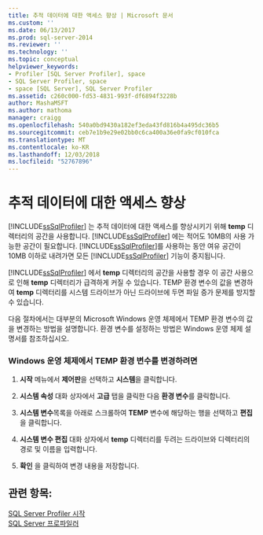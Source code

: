 ```yaml
---
title: 추적 데이터에 대한 액세스 향상 | Microsoft 문서
ms.custom: ''
ms.date: 06/13/2017
ms.prod: sql-server-2014
ms.reviewer: ''
ms.technology: ''
ms.topic: conceptual
helpviewer_keywords:
- Profiler [SQL Server Profiler], space
- SQL Server Profiler, space
- space [SQL Server], SQL Server Profiler
ms.assetid: c260c000-fd53-4831-993f-df6894f3228b
author: MashaMSFT
ms.author: mathoma
manager: craigg
ms.openlocfilehash: 540a0bd9430a182ef3eda43fd816b4a495dc36b5
ms.sourcegitcommit: ceb7e1b9e29e02bb0c6ca400a36e0fa9cf010fca
ms.translationtype: MT
ms.contentlocale: ko-KR
ms.lasthandoff: 12/03/2018
ms.locfileid: "52767896"
---
```

# <a name="improve-access-to-trace-data"></a>추적 데이터에 대한 액세스 향상
  [!INCLUDE[ssSqlProfiler](../../includes/sssqlprofiler-md.md)] 는 추적 데이터에 대한 액세스를 향상시키기 위해 **temp** 디렉터리의 공간을 사용합니다. [!INCLUDE[ssSqlProfiler](../../includes/sssqlprofiler-md.md)] 에는 적어도 10MB의 사용 가능한 공간이 필요합니다. [!INCLUDE[ssSqlProfiler](../../includes/sssqlprofiler-md.md)]를 사용하는 동안 여유 공간이 10MB 이하로 내려가면 모든 [!INCLUDE[ssSqlProfiler](../../includes/sssqlprofiler-md.md)] 기능이 중지됩니다.  
  
 [!INCLUDE[ssSqlProfiler](../../includes/sssqlprofiler-md.md)] 에서 **temp** 디렉터리의 공간을 사용할 경우 이 공간 사용으로 인해 **temp** 디렉터리가 급격하게 커질 수 있습니다. TEMP 환경 변수의 값을 변경하여 **temp** 디렉터리를 시스템 드라이브가 아닌 드라이브에 두면 파일 증가 문제를 방지할 수 있습니다.  
  
 다음 절차에서는 대부분의 Microsoft Windows 운영 체제에서 TEMP 환경 변수의 값을 변경하는 방법을 설명합니다. 환경 변수를 설정하는 방법은 Windows 운영 체제 설명서를 참조하십시오.  
  
### <a name="to-change-the-temp-environment-variable-in-windows-operating-systems"></a>Windows 운영 체제에서 TEMP 환경 변수를 변경하려면  
  
1.  **시작** 메뉴에서 **제어판**을 선택하고 **시스템**을 클릭합니다.  
  
2.  **시스템 속성** 대화 상자에서 **고급** 탭을 클릭한 다음 **환경 변수**를 클릭합니다.  
  
3.  **시스템 변수**목록을 아래로 스크롤하여 **TEMP** 변수에 해당하는 행을 선택하고 **편집**을 클릭합니다.  
  
4.  **시스템 변수 편집** 대화 상자에서 **temp** 디렉터리를 두려는 드라이브와 디렉터리의 경로 및 이름을 입력합니다.  
  
5.  **확인** 을 클릭하여 변경 내용을 저장합니다.  
  
## <a name="see-also"></a>관련 항목:  
 [SQL Server Profiler 시작](../../tools/sql-server-profiler/start-sql-server-profiler.md)   
 [SQL Server 프로파일러](../../tools/sql-server-profiler/sql-server-profiler.md)  
  
  
